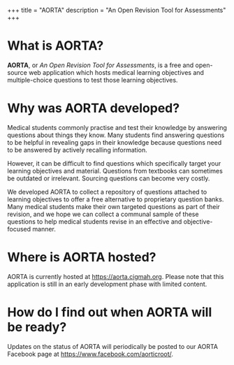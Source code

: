 +++
title = "AORTA"
description = "An Open Revision Tool for Assessments"
+++

# What is AORTA?

**AORTA**, or *An Open Revision Tool for Assessments*, is a free and open-source
web application which hosts medical learning objectives and multiple-choice
questions to test those learning objectives. 

# Why was AORTA developed?

Medical students commonly practise and test their knowledge by answering
questions about things they know. Many students find answering questions to be
helpful in revealing gaps in their knowledge because questions need to be
answered by actively recalling information.

However, it can be difficult to find questions which specifically target your
learning objectives and material. Questions from textbooks can sometimes be
outdated or irrelevant. Sourcing questions can become very costly. 

We developed AORTA to collect a repository of questions attached to
learning objectives to offer a free alternative to proprietary question banks.
Many medical students make their own targeted questions as part of their
revision, and we hope we can collect a communal sample of these questions to help
medical students revise in an effective and objective-focused manner. 

# Where is AORTA hosted?

AORTA is currently hosted at https://aorta.cigmah.org. Please note that this
application is still in an early development phase with limited content.

# How do I find out when AORTA will be ready?

Updates on the status of AORTA will periodically be posted to our AORTA Facebook
page at https://www.facebook.com/aorticroot/.
